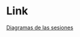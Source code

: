 
# Link

[Diagramas de las sesiones](https://excalidraw.com/#room=797db2d3e0179a2ccfd3,MEBCWtWXD7fPUnomVip-Aw)
